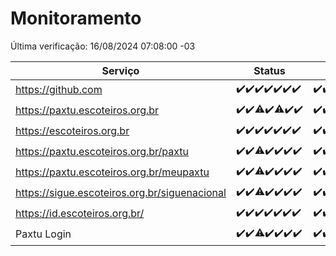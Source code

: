 # Monitoramento

Última verificação: 16/08/2024 07:08:00 -03

|Serviço|Status|Últimas 24h|
|---|---|---|
|https://github.com|<span title="2024-08-09: OK=24">✔️</span><span title="2024-08-10: OK=24">✔️</span><span title="2024-08-11: OK=23">✔️</span><span title="2024-08-12: OK=23">✔️</span><span title="2024-08-13: OK=23">✔️</span><span title="2024-08-14: OK=23">✔️</span><span title="2024-08-15: OK=10">✔️</span>|<span title="15/08/2024 07:09:00 -03 : 200">✔️</span><span title="15/08/2024 08:05:00 -03 : 200">✔️</span><span title="15/08/2024 09:14:00 -03 : 200">✔️</span><span title="15/08/2024 10:11:00 -03 : 200">✔️</span><span title="15/08/2024 11:06:00 -03 : 200">✔️</span><span title="15/08/2024 12:07:00 -03 : 200">✔️</span><span title="15/08/2024 13:08:00 -03 : 200">✔️</span><span title="15/08/2024 14:06:00 -03 : 200">✔️</span><span title="15/08/2024 15:10:00 -03 : 200">✔️</span><span title="15/08/2024 16:04:00 -03 : 200">✔️</span><span title="15/08/2024 17:07:00 -03 : 200">✔️</span><span title="15/08/2024 18:07:00 -03 : 200">✔️</span><span title="15/08/2024 19:07:00 -03 : 200">✔️</span><span title="15/08/2024 20:06:00 -03 : 200">✔️</span><span title="15/08/2024 21:35:00 -03 : 200">✔️</span><span title="15/08/2024 22:58:00 -03 : 200">✔️</span><span title="15/08/2024 23:33:00 -03 : 200">✔️</span><span title="16/08/2024 00:10:00 -03 : 200">✔️</span><span title="16/08/2024 01:09:00 -03 : 200">✔️</span><span title="16/08/2024 02:07:00 -03 : 200">✔️</span><span title="16/08/2024 03:10:00 -03 : 200">✔️</span><span title="16/08/2024 04:08:00 -03 : 200">✔️</span><span title="16/08/2024 05:10:00 -03 : 200">✔️</span><span title="16/08/2024 06:08:00 -03 : 200">✔️</span><span title="16/08/2024 07:08:00 -03 : 200">✔️</span>|
|https://paxtu.escoteiros.org.br|<span title="2024-08-09: OK=24">✔️</span><span title="2024-08-10: OK=24">✔️</span><span title="2024-08-11: OK=22, Falhas=1">⚠️</span><span title="2024-08-12: OK=23">✔️</span><span title="2024-08-13: OK=22, Falhas=1">⚠️</span><span title="2024-08-14: OK=23">✔️</span><span title="2024-08-15: OK=10">✔️</span>|<span title="15/08/2024 07:09:00 -03 : 200">✔️</span><span title="15/08/2024 08:05:00 -03 : 200">✔️</span><span title="15/08/2024 09:14:00 -03 : 200">✔️</span><span title="15/08/2024 10:11:00 -03 : 200">✔️</span><span title="15/08/2024 11:06:00 -03 : 200">✔️</span><span title="15/08/2024 12:07:00 -03 : 200">✔️</span><span title="15/08/2024 13:08:00 -03 : 200">✔️</span><span title="15/08/2024 14:06:00 -03 : 200">✔️</span><span title="15/08/2024 15:10:00 -03 : 200">✔️</span><span title="15/08/2024 16:04:00 -03 : 200">✔️</span><span title="15/08/2024 17:07:00 -03 : 200">✔️</span><span title="15/08/2024 18:07:00 -03 : 200">✔️</span><span title="15/08/2024 19:07:00 -03 : 200">✔️</span><span title="15/08/2024 20:06:00 -03 : 200">✔️</span><span title="15/08/2024 21:35:00 -03 : 200">✔️</span><span title="15/08/2024 22:58:00 -03 : 200">✔️</span><span title="15/08/2024 23:33:00 -03 : 200">✔️</span><span title="16/08/2024 00:10:00 -03 : 200">✔️</span><span title="16/08/2024 01:09:00 -03 : 200">✔️</span><span title="16/08/2024 02:07:00 -03 : 200">✔️</span><span title="16/08/2024 03:10:00 -03 : 200">✔️</span><span title="16/08/2024 04:08:00 -03 : 200">✔️</span><span title="16/08/2024 05:10:00 -03 : 200">✔️</span><span title="16/08/2024 06:08:00 -03 : 200">✔️</span><span title="16/08/2024 07:08:00 -03 : 200">✔️</span>|
|https://escoteiros.org.br|<span title="2024-08-09: OK=24">✔️</span><span title="2024-08-10: OK=24">✔️</span><span title="2024-08-11: OK=23">✔️</span><span title="2024-08-12: OK=23">✔️</span><span title="2024-08-13: OK=23">✔️</span><span title="2024-08-14: OK=23">✔️</span><span title="2024-08-15: OK=10">✔️</span>|<span title="15/08/2024 07:09:00 -03 : 200">✔️</span><span title="15/08/2024 08:05:00 -03 : 200">✔️</span><span title="15/08/2024 09:14:00 -03 : 200">✔️</span><span title="15/08/2024 10:11:00 -03 : 200">✔️</span><span title="15/08/2024 11:06:00 -03 : 200">✔️</span><span title="15/08/2024 12:07:00 -03 : 200">✔️</span><span title="15/08/2024 13:08:00 -03 : 200">✔️</span><span title="15/08/2024 14:06:00 -03 : 200">✔️</span><span title="15/08/2024 15:10:00 -03 : 200">✔️</span><span title="15/08/2024 16:04:00 -03 : 200">✔️</span><span title="15/08/2024 17:07:00 -03 : 200">✔️</span><span title="15/08/2024 18:07:00 -03 : 200">✔️</span><span title="15/08/2024 19:07:00 -03 : 200">✔️</span><span title="15/08/2024 20:07:00 -03 : 200">✔️</span><span title="15/08/2024 21:35:00 -03 : 200">✔️</span><span title="15/08/2024 22:58:00 -03 : 200">✔️</span><span title="15/08/2024 23:33:00 -03 : 200">✔️</span><span title="16/08/2024 00:10:00 -03 : 200">✔️</span><span title="16/08/2024 01:09:00 -03 : 200">✔️</span><span title="16/08/2024 02:07:00 -03 : 200">✔️</span><span title="16/08/2024 03:10:00 -03 : 200">✔️</span><span title="16/08/2024 04:08:00 -03 : 200">✔️</span><span title="16/08/2024 05:10:00 -03 : 200">✔️</span><span title="16/08/2024 06:08:00 -03 : 200">✔️</span><span title="16/08/2024 07:08:00 -03 : 200">✔️</span>|
|https://paxtu.escoteiros.org.br/paxtu|<span title="2024-08-09: OK=24">✔️</span><span title="2024-08-10: OK=24">✔️</span><span title="2024-08-11: OK=22, Falhas=1">⚠️</span><span title="2024-08-12: OK=23">✔️</span><span title="2024-08-13: OK=23">✔️</span><span title="2024-08-14: OK=23">✔️</span><span title="2024-08-15: OK=10">✔️</span>|<span title="15/08/2024 07:09:00 -03 : 200">✔️</span><span title="15/08/2024 08:05:00 -03 : 200">✔️</span><span title="15/08/2024 09:14:00 -03 : 200">✔️</span><span title="15/08/2024 10:11:00 -03 : 200">✔️</span><span title="15/08/2024 11:06:00 -03 : 200">✔️</span><span title="15/08/2024 12:07:00 -03 : 0">❌</span><span title="15/08/2024 13:08:00 -03 : 200">✔️</span><span title="15/08/2024 14:06:00 -03 : 200">✔️</span><span title="15/08/2024 15:10:00 -03 : 200">✔️</span><span title="15/08/2024 16:04:00 -03 : 200">✔️</span><span title="15/08/2024 17:07:00 -03 : 200">✔️</span><span title="15/08/2024 18:07:00 -03 : 200">✔️</span><span title="15/08/2024 19:07:00 -03 : 200">✔️</span><span title="15/08/2024 20:07:00 -03 : 200">✔️</span><span title="15/08/2024 21:35:00 -03 : 200">✔️</span><span title="15/08/2024 22:58:00 -03 : 200">✔️</span><span title="15/08/2024 23:33:00 -03 : 200">✔️</span><span title="16/08/2024 00:10:00 -03 : 200">✔️</span><span title="16/08/2024 01:09:00 -03 : 200">✔️</span><span title="16/08/2024 02:07:00 -03 : 200">✔️</span><span title="16/08/2024 03:10:00 -03 : 200">✔️</span><span title="16/08/2024 04:08:00 -03 : 200">✔️</span><span title="16/08/2024 05:10:00 -03 : 200">✔️</span><span title="16/08/2024 06:08:00 -03 : 200">✔️</span><span title="16/08/2024 07:08:00 -03 : 200">✔️</span>|
|https://paxtu.escoteiros.org.br/meupaxtu|<span title="2024-08-09: OK=24">✔️</span><span title="2024-08-10: OK=24">✔️</span><span title="2024-08-11: OK=22, Falhas=1">⚠️</span><span title="2024-08-12: OK=23">✔️</span><span title="2024-08-13: OK=23">✔️</span><span title="2024-08-14: OK=23">✔️</span><span title="2024-08-15: OK=10">✔️</span>|<span title="15/08/2024 07:09:00 -03 : 200">✔️</span><span title="15/08/2024 08:05:00 -03 : 200">✔️</span><span title="15/08/2024 09:14:00 -03 : 200">✔️</span><span title="15/08/2024 10:11:00 -03 : 200">✔️</span><span title="15/08/2024 11:07:00 -03 : 200">✔️</span><span title="15/08/2024 12:07:00 -03 : 200">✔️</span><span title="15/08/2024 13:08:00 -03 : 200">✔️</span><span title="15/08/2024 14:06:00 -03 : 200">✔️</span><span title="15/08/2024 15:10:00 -03 : 200">✔️</span><span title="15/08/2024 16:04:00 -03 : 200">✔️</span><span title="15/08/2024 17:07:00 -03 : 200">✔️</span><span title="15/08/2024 18:07:00 -03 : 200">✔️</span><span title="15/08/2024 19:07:00 -03 : 200">✔️</span><span title="15/08/2024 20:07:00 -03 : 200">✔️</span><span title="15/08/2024 21:35:00 -03 : 200">✔️</span><span title="15/08/2024 22:58:00 -03 : 200">✔️</span><span title="15/08/2024 23:33:00 -03 : 200">✔️</span><span title="16/08/2024 00:10:00 -03 : 200">✔️</span><span title="16/08/2024 01:09:00 -03 : 200">✔️</span><span title="16/08/2024 02:07:00 -03 : 200">✔️</span><span title="16/08/2024 03:10:00 -03 : 200">✔️</span><span title="16/08/2024 04:08:00 -03 : 200">✔️</span><span title="16/08/2024 05:10:00 -03 : 200">✔️</span><span title="16/08/2024 06:08:00 -03 : 200">✔️</span><span title="16/08/2024 07:08:00 -03 : 200">✔️</span>|
|https://sigue.escoteiros.org.br/siguenacional|<span title="2024-08-09: OK=24">✔️</span><span title="2024-08-10: OK=24">✔️</span><span title="2024-08-11: OK=22, Falhas=1">⚠️</span><span title="2024-08-12: OK=23">✔️</span><span title="2024-08-13: OK=23">✔️</span><span title="2024-08-14: OK=23">✔️</span><span title="2024-08-15: OK=10">✔️</span>|<span title="15/08/2024 07:09:00 -03 : 200">✔️</span><span title="15/08/2024 08:05:00 -03 : 200">✔️</span><span title="15/08/2024 09:14:00 -03 : 200">✔️</span><span title="15/08/2024 10:11:00 -03 : 200">✔️</span><span title="15/08/2024 11:07:00 -03 : 200">✔️</span><span title="15/08/2024 12:07:00 -03 : 200">✔️</span><span title="15/08/2024 13:08:00 -03 : 200">✔️</span><span title="15/08/2024 14:06:00 -03 : 200">✔️</span><span title="15/08/2024 15:10:00 -03 : 200">✔️</span><span title="15/08/2024 16:04:00 -03 : 200">✔️</span><span title="15/08/2024 17:07:00 -03 : 200">✔️</span><span title="15/08/2024 18:07:00 -03 : 200">✔️</span><span title="15/08/2024 19:07:00 -03 : 200">✔️</span><span title="15/08/2024 20:07:00 -03 : 200">✔️</span><span title="15/08/2024 21:35:00 -03 : 200">✔️</span><span title="15/08/2024 22:58:00 -03 : 200">✔️</span><span title="15/08/2024 23:33:00 -03 : 200">✔️</span><span title="16/08/2024 00:10:00 -03 : 200">✔️</span><span title="16/08/2024 01:09:00 -03 : 200">✔️</span><span title="16/08/2024 02:07:00 -03 : 200">✔️</span><span title="16/08/2024 03:10:00 -03 : 200">✔️</span><span title="16/08/2024 04:08:00 -03 : 200">✔️</span><span title="16/08/2024 05:10:00 -03 : 200">✔️</span><span title="16/08/2024 06:08:00 -03 : 200">✔️</span><span title="16/08/2024 07:08:00 -03 : 200">✔️</span>|
|https://id.escoteiros.org.br/|<span title="2024-08-09: OK=24">✔️</span><span title="2024-08-10: OK=24">✔️</span><span title="2024-08-11: OK=23">✔️</span><span title="2024-08-12: OK=23">✔️</span><span title="2024-08-13: OK=23">✔️</span><span title="2024-08-14: OK=23">✔️</span><span title="2024-08-15: OK=10">✔️</span>|<span title="15/08/2024 07:09:00 -03 : 200">✔️</span><span title="15/08/2024 08:05:00 -03 : 200">✔️</span><span title="15/08/2024 09:14:00 -03 : 200">✔️</span><span title="15/08/2024 10:11:00 -03 : 200">✔️</span><span title="15/08/2024 11:07:00 -03 : 200">✔️</span><span title="15/08/2024 12:07:00 -03 : 200">✔️</span><span title="15/08/2024 13:08:00 -03 : 200">✔️</span><span title="15/08/2024 14:06:00 -03 : 200">✔️</span><span title="15/08/2024 15:10:00 -03 : 200">✔️</span><span title="15/08/2024 16:04:00 -03 : 200">✔️</span><span title="15/08/2024 17:07:00 -03 : 200">✔️</span><span title="15/08/2024 18:07:00 -03 : 200">✔️</span><span title="15/08/2024 19:07:00 -03 : 200">✔️</span><span title="15/08/2024 20:07:00 -03 : 200">✔️</span><span title="15/08/2024 21:35:00 -03 : 200">✔️</span><span title="15/08/2024 22:58:00 -03 : 200">✔️</span><span title="15/08/2024 23:33:00 -03 : 200">✔️</span><span title="16/08/2024 00:10:00 -03 : 200">✔️</span><span title="16/08/2024 01:09:00 -03 : 200">✔️</span><span title="16/08/2024 02:07:00 -03 : 200">✔️</span><span title="16/08/2024 03:10:00 -03 : 200">✔️</span><span title="16/08/2024 04:08:00 -03 : 200">✔️</span><span title="16/08/2024 05:10:00 -03 : 200">✔️</span><span title="16/08/2024 06:08:00 -03 : 200">✔️</span><span title="16/08/2024 07:08:00 -03 : 200">✔️</span>|
|Paxtu Login|<span title="2024-08-09: OK=24">✔️</span><span title="2024-08-10: OK=24">✔️</span><span title="2024-08-11: OK=22, Falhas=1">⚠️</span><span title="2024-08-12: OK=23">✔️</span><span title="2024-08-13: OK=23">✔️</span><span title="2024-08-14: OK=23">✔️</span><span title="2024-08-15: OK=10">✔️</span>|<span title="15/08/2024 07:09:00 -03 : 200">✔️</span><span title="15/08/2024 08:05:00 -03 : 200">✔️</span><span title="15/08/2024 09:14:00 -03 : 200">✔️</span><span title="15/08/2024 10:11:00 -03 : 200">✔️</span><span title="15/08/2024 11:07:00 -03 : 200">✔️</span><span title="15/08/2024 12:07:00 -03 : 200">✔️</span><span title="15/08/2024 13:08:00 -03 : 200">✔️</span><span title="15/08/2024 14:06:00 -03 : 200">✔️</span><span title="15/08/2024 15:10:00 -03 : 200">✔️</span><span title="15/08/2024 16:04:00 -03 : 200">✔️</span><span title="15/08/2024 17:07:00 -03 : 200">✔️</span><span title="15/08/2024 18:07:00 -03 : 200">✔️</span><span title="15/08/2024 19:07:00 -03 : 200">✔️</span><span title="15/08/2024 20:07:00 -03 : 200">✔️</span><span title="15/08/2024 21:35:00 -03 : 200">✔️</span><span title="15/08/2024 22:58:00 -03 : 200">✔️</span><span title="15/08/2024 23:33:00 -03 : 200">✔️</span><span title="16/08/2024 00:10:00 -03 : 200">✔️</span><span title="16/08/2024 01:09:00 -03 : 200">✔️</span><span title="16/08/2024 02:07:00 -03 : 200">✔️</span><span title="16/08/2024 03:10:00 -03 : 200">✔️</span><span title="16/08/2024 04:08:00 -03 : 200">✔️</span><span title="16/08/2024 05:10:00 -03 : 200">✔️</span><span title="16/08/2024 06:08:00 -03 : 200">✔️</span><span title="16/08/2024 07:08:00 -03 : 200">✔️</span>|
